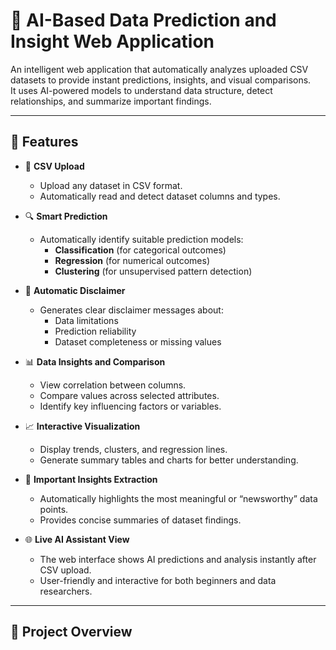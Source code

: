 # 🤖 AI-Based Data Prediction and Insight Web Application

An intelligent web application that automatically analyzes uploaded CSV datasets to provide instant predictions, insights, and visual comparisons.  
It uses AI-powered models to understand data structure, detect relationships, and summarize important findings.

---

## 🚀 Features

- 📂 **CSV Upload**
  - Upload any dataset in CSV format.
  - Automatically read and detect dataset columns and types.

- 🔍 **Smart Prediction**
  - Automatically identify suitable prediction models:
    - **Classification** (for categorical outcomes)
    - **Regression** (for numerical outcomes)
    - **Clustering** (for unsupervised pattern detection)

- 🧠 **Automatic Disclaimer**
  - Generates clear disclaimer messages about:
    - Data limitations
    - Prediction reliability
    - Dataset completeness or missing values

- 📊 **Data Insights and Comparison**
  - View correlation between columns.
  - Compare values across selected attributes.
  - Identify key influencing factors or variables.

- 📈 **Interactive Visualization**
  - Display trends, clusters, and regression lines.
  - Generate summary tables and charts for better understanding.

- 📰 **Important Insights Extraction**
  - Automatically highlights the most meaningful or “newsworthy” data points.
  - Provides concise summaries of dataset findings.

- 🌐 **Live AI Assistant View**
  - The web interface shows AI predictions and analysis instantly after CSV upload.
  - User-friendly and interactive for both beginners and data researchers.

---

## 📂 Project Overview

